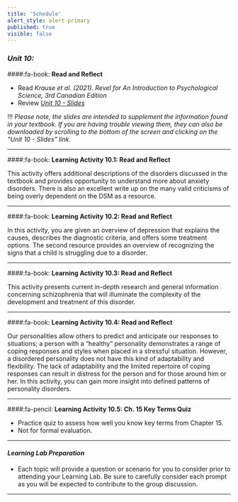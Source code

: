 ```yaml
---
title: 'Schedule'
alert_style: alert-primary
published: true
visible: false
---
```


### ***Unit 10:***

####:fa-book: **Read and Reflect**

- Read *Krause et al. (2021). Revel for An Introduction to Psychological Science, 3rd Canadian Edition*
- Review [*Unit 10 - Slides*](PSYC106-CH15PsychologicalDisorders3rdEd.pptx)

!!! *Please note, the slides are intended to supplement the information found in your textbook. If you are having trouble viewing them, they can also be downloaded by scrolling to the bottom of the screen and clicking on the "Unit 10 - Slides" link.*

---

####:fa-book: **Learning Activity 10.1: Read and Reflect**

This activity offers additional descriptions of the disorders discussed in the textbook and provides opportunity to understand more about anxiety disorders. There is also an excellent write up on the many valid criticisms of being overly dependent on the DSM as a resource.

---

####:fa-book: **Learning Activity 10.2: Read and Reflect**

In this activity, you are given an overview of depression  that explains the causes, describes the diagnostic criteria, and offers some treatment options. The second resource provides an overview of recognizing the signs that a child is struggling due to a disorder.   

---

####:fa-book: **Learning Activity 10.3: Read and Reflect**

This activity presents current in-depth research and general information concerning schizophrenia that will illuminate the complexity of the development and treatment of this disorder.    

---

####:fa-book: **Learning Activity 10.4: Read and Reflect**

Our personalities allow others to predict and anticipate our responses to situations; a person with a “healthy” personality demonstrates a range of coping responses and styles when placed in a stressful situation. However, a disordered personality does not have this kind of adaptability and flexibility. The lack of adaptability and the limited repertoire of coping responses can result in distress for the person and for those around him or her. In this activity, you can gain more insight into defined patterns of personality disorders.    

---

####:fa-pencil: **Learning Activity 10.5: Ch. 15 Key Terms Quiz**

- Practice quiz to assess how well you know key terms from Chapter 15.
 - Not for formal evaluation.

---

#### ***Learning Lab Preparation***

- Each topic will provide a question or scenario for you to consider prior to attending your Learning Lab. Be sure to carefully consider each prompt as you will be expected to contribute to the group discussion.

---
